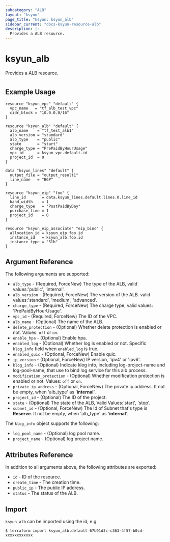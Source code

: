 ```yaml
---
subcategory: "ALB"
layout: "ksyun"
page_title: "ksyun: ksyun_alb"
sidebar_current: "docs-ksyun-resource-alb"
description: |-
  Provides a ALB resource.
---
```


# ksyun_alb

Provides a ALB resource.

#

## Example Usage

```hcl
resource "ksyun_vpc" "default" {
  vpc_name   = "tf_alb_test_vpc"
  cidr_block = "10.0.0.0/16"
}

resource "ksyun_alb" "default" {
  alb_name    = "tf_test_alb1"
  alb_version = "standard"
  alb_type    = "public"
  state       = "start"
  charge_type = "PrePaidByHourUsage"
  vpc_id      = ksyun_vpc.default.id
  project_id  = 0
}

data "ksyun_lines" "default" {
  output_file = "output_result1"
  line_name   = "BGP"
}

resource "ksyun_eip" "foo" {
  line_id       = data.ksyun_lines.default.lines.0.line_id
  band_width    = 1
  charge_type   = "PostPaidByDay"
  purchase_time = 1
  project_id    = 0
}

resource "ksyun_eip_associate" "eip_bind" {
  allocation_id = ksyun_eip.foo.id
  instance_id   = ksyun_alb.foo.id
  instance_type = "Slb"
}
```

## Argument Reference

The following arguments are supported:

* `alb_type` - (Required, ForceNew) The type of the ALB, valid values:'public', 'internal'.
* `alb_version` - (Required, ForceNew) The version of the ALB. valid values:'standard', 'medium', 'advanced'.
* `charge_type` - (Required, ForceNew) The charge type, valid values: 'PrePaidByHourUsage'.
* `vpc_id` - (Required, ForceNew) The ID of the VPC.
* `alb_name` - (Optional) The name of the ALB.
* `delete_protection` - (Optional) Whether delete protection is enabled or not. Values: `off` or `on`.
* `enable_hpa` - (Optional) Enable hpa.
* `enabled_log` - (Optional) Whether log is enabled or not. Specific `klog_info` field when `enabled_log` is true.
* `enabled_quic` - (Optional, ForceNew) Enable quic.
* `ip_version` - (Optional, ForceNew) IP version, 'ipv4' or 'ipv6'.
* `klog_info` - (Optional) Indicate klog info, including log-project-name and log-pool-name, that use to bind log service for this alb process.
* `modification_protection` - (Optional) Whether modification protection is enabled or not. Values: `off` or `on`.
* `private_ip_address` - (Optional, ForceNew) The private ip address. It not be empty, when 'alb_type' as '**internal**'.
* `project_id` - (Optional) The ID of the project.
* `state` - (Optional) The state of the ALB, Valid Values:'start', 'stop'.
* `subnet_id` - (Optional, ForceNew) The Id of Subnet that's type is **Reserve**. It not be empty, when 'alb_type' as '**internal**'.

The `klog_info` object supports the following:

* `log_pool_name` - (Optional) log pool name.
* `project_name` - (Optional) log project name.

## Attributes Reference

In addition to all arguments above, the following attributes are exported:

* `id` - ID of the resource.
* `create_time` - The creation time.
* `public_ip` - The public IP address.
* `status` - The status of the ALB.


## Import

`ksyun_alb` can be imported using the id, e.g.

```
$ terraform import ksyun_alb.default 67b91d3c-c363-4f57-b0cd-xxxxxxxxxxxx
```

